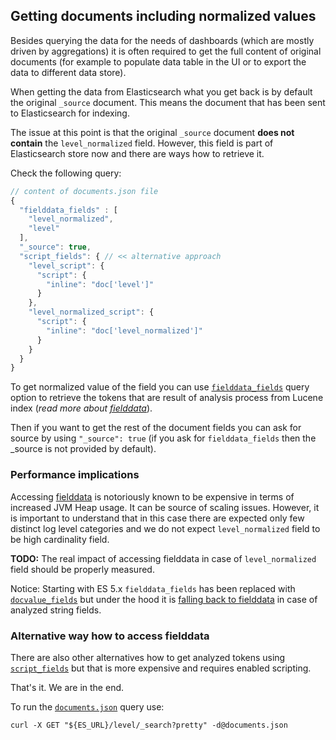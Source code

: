 ## Getting documents including normalized values

Besides querying the data for the needs of dashboards (which are mostly driven by aggregations)
it is often required to get the full content of original documents (for example to populate data
table in the UI or to export the data to different data store). 

When getting the data from Elasticsearch what you get back is by default the original `_source` document.
This means the document that has been sent to Elasticsearch for indexing.

The issue at this point is that the original `_source` document **does not contain** the `level_normalized`
field. However, this field is part of Elasticsearch store now and there are ways how to retrieve it.

Check the following query:

````javascript
// content of documents.json file
{
  "fielddata_fields" : [
    "level_normalized",
    "level"
  ],
  "_source": true,
  "script_fields": { // << alternative approach
    "level_script": {
      "script": {
        "inline": "doc['level']"
      }
    },
    "level_normalized_script": {
      "script": {
        "inline": "doc['level_normalized']"
      }
    }
  }
}
````
To get normalized value of the field you can use
[`fielddata_fields`](https://www.elastic.co/guide/en/elasticsearch/reference/2.4/search-request-fielddata-fields.html)
query option to retrieve the tokens that are result of analysis process from Lucene index
(_read more about [fielddata](https://www.elastic.co/guide/en/elasticsearch/reference/2.4/fielddata.html)_).

Then if you want to get the rest of the document fields you can ask for source by
using `"_source": true` (if you ask for `fielddata_fields` then the _source is not provided by default).

### Performance implications

Accessing [fielddata](https://www.elastic.co/guide/en/elasticsearch/reference/2.4/fielddata.html) is
notoriously known to be expensive in terms of increased JVM Heap usage. It can be source of scaling issues.
However, it is important to understand that in this case there are expected only few distinct
log level categories and we do not expect `level_normalized` field to be high cardinality field.

**TODO:** The real impact of accessing fielddata in case of `level_normalized` field should be properly measured.

Notice: Starting with ES 5.x `fielddata_fields` has been replaced with
[`docvalue_fields`](https://www.elastic.co/guide/en/elasticsearch/reference/current/search-request-docvalue-fields.html)
but under the hood it is [falling back to fielddata](https://www.elastic.co/guide/en/elasticsearch/reference/current/doc-values.html) in case of analyzed string fields.


### Alternative way how to access fielddata

There are also other alternatives how to get analyzed tokens using [`script_fields`](https://www.elastic.co/guide/en/elasticsearch/reference/2.4/search-request-script-fields.html)
but that is more expensive and requires enabled scripting.  

That's it. We are in the end.

To run the [`documents.json`](documents.json) query use:

````shell
curl -X GET "${ES_URL}/level/_search?pretty" -d@documents.json
````
